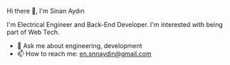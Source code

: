 Hi there 👋, I'm Sinan Aydın 

I'm  Electrical Engineer and Back-End Developer.
I'm interested with being part of Web Tech.

- 💬 Ask me about engineering, development
- 📫 How to reach me: en.snnaydin@gmail.com


<!--


Here are some ideas to get you started:

- 🔭 I’m currently working on ...
- 👯 I’m looking to collaborate on ...
- 🤔 I’m looking for help with ...
- 💬 Ask me about ...
- 📫 How to reach me: ...
- 😄 Pronouns: ...
- ⚡ Fun fact: ...
-->
